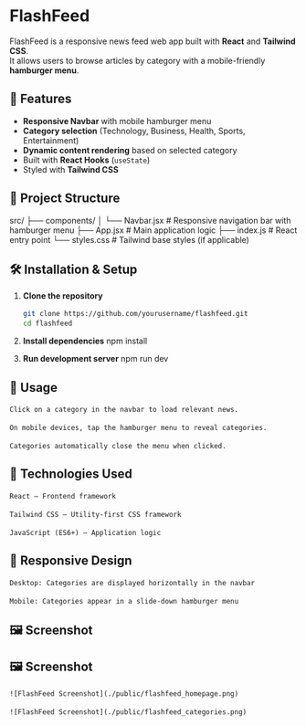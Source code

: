 # FlashFeed

FlashFeed is a responsive news feed web app built with **React** and **Tailwind CSS**.  
It allows users to browse articles by category with a mobile-friendly **hamburger menu**.

## 🚀 Features

- **Responsive Navbar** with mobile hamburger menu
- **Category selection** (Technology, Business, Health, Sports, Entertainment)
- **Dynamic content rendering** based on selected category
- Built with **React Hooks** (`useState`)
- Styled with **Tailwind CSS**

## 📂 Project Structure

src/
├── components/
│ └── Navbar.jsx # Responsive navigation bar with hamburger menu
├── App.jsx # Main application logic
├── index.js # React entry point
└── styles.css # Tailwind base styles (if applicable)

## 🛠️ Installation & Setup

1. **Clone the repository**

   ```bash
   git clone https://github.com/yourusername/flashfeed.git
   cd flashfeed
   ```

2. **Install dependencies**
   npm install

3. **Run development server**
   npm run dev

## 📖 Usage

    Click on a category in the navbar to load relevant news.

    On mobile devices, tap the hamburger menu to reveal categories.

    Categories automatically close the menu when clicked.

## 🎨 Technologies Used

    React – Frontend framework

    Tailwind CSS – Utility-first CSS framework

    JavaScript (ES6+) – Application logic

## 📱 Responsive Design

    Desktop: Categories are displayed horizontally in the navbar

    Mobile: Categories appear in a slide-down hamburger menu

## 🖼️ Screenshot

## 🖼️ Screenshot

    ![FlashFeed Screenshot](./public/flashfeed_homepage.png)

    ![FlashFeed Screenshot](./public/flashfeed_categories.png)

